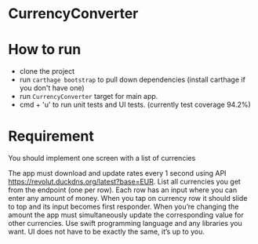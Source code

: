 # CurrencyConverter

# How to run
- clone the project
- run `carthage bootstrap` to pull down dependencies (install carthage if you don't have one)
- run `CurrencyConverter` target for main app.
- cmd + 'u' to run unit tests and UI tests. (currently test coverage 94.2%)


# Requirement
You should implement one screen with a list of currencies

The app must download and update rates every 1 second using API https://revolut.duckdns.org/latest?base=EUR. 
List all currencies you get from the endpoint (one per row). 
Each row has an input where you can enter any amount of money. 
When you tap on currency row it should slide to top and its input becomes first responder. 
When you’re changing the amount the app must simultaneously update the corresponding value for other currencies. 
Use swift programming language and any libraries you want. 
UI does not have to be exactly the same, it’s up to you.
